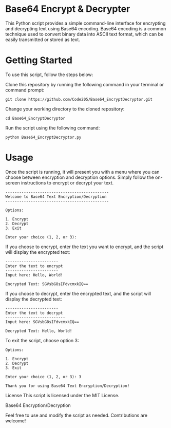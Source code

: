 # Base64 Encrypt & Decrypter

This Python script provides a simple command-line interface for encrypting and decrypting text using Base64 encoding. Base64 encoding is a common technique used to convert binary data into ASCII text format, which can be easily transmitted or stored as text.

# Getting Started
To use this script, follow the steps below:

Clone this repository by running the following command in your terminal or command prompt:

```
git clone https://github.com/Code205/Base64_EncryptDecryptor.git
```

Change your working directory to the cloned repository:

```
cd Base64_EncryptDecryptor
```

Run the script using the following command:

```
python Base64_EncryptDecryptor.py
```

# Usage
Once the script is running, it will present you with a menu where you can choose between encryption and decryption options. Simply follow the on-screen instructions to encrypt or decrypt your text.

```
---------------------------------------------
Welcome to Base64 Text Encryption/Decryption
---------------------------------------------

Options:

1. Encrypt
2. Decrypt
3. Exit

Enter your choice (1, 2, or 3): 

```

If you choose to encrypt, enter the text you want to encrypt, and the script will display the encrypted text:

```
-----------------------
Enter the text to encrypt
-----------------------
Input here: Hello, World!

Encrypted Text: SGVsbG8sIFdvcmxkIQ==

```

If you choose to decrypt, enter the encrypted text, and the script will display the decrypted text:

```
-----------------------
Enter the text to decrypt
--------------------------
Input here: SGVsbG8sIFdvcmxkIQ==

Decrypted Text: Hello, World!

```

To exit the script, choose option 3:

```
Options:

1. Encrypt
2. Decrypt
3. Exit

Enter your choice (1, 2, or 3): 3

Thank you for using Base64 Text Encryption/Decryption!

```
License
This script is licensed under the MIT License.

Base64 Encryption/Decryption

Feel free to use and modify the script as needed. Contributions are welcome!
